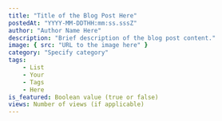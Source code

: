 ```yaml
---
title: "Title of the Blog Post Here"
postedAt: "YYYY-MM-DDTHH:mm:ss.sssZ"
author: "Author Name Here"
description: "Brief description of the blog post content."
image: { src: "URL to the image here" }
category: "Specify category"
tags:
    - List
    - Your
    - Tags
    - Here
is_featured: Boolean value (true or false)
views: Number of views (if applicable)
---
```




